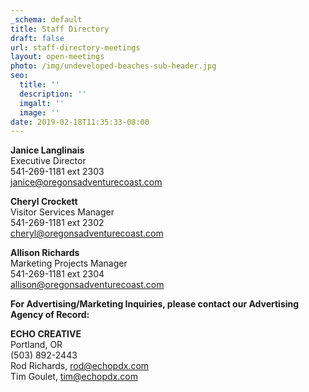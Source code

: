 ```yaml
---
_schema: default
title: Staff Directory
draft: false
url: staff-directory-meetings
layout: open-meetings
photo: /img/undeveloped-beaches-sub-header.jpg
seo:
  title: ''
  description: ''
  imgalt: ''
  image: ''
date: 2019-02-18T11:35:33-08:00
---
```

**Janice Langlinais**<br>Executive Director<br>541-269-1181 ext 2303<br>[janice@oregonsadventurecoast.com](mailto:janice@oregonsadventurecoast.com)

**Cheryl Crockett**<br>Visitor Services Manager<br>541-269-1181 ext 2302<br>[cheryl@oregonsadventurecoast.com](mailto:cheryl@oregonsadventurecoast.com)

**Allison Richards**<br>Marketing Projects Manager<br>541-269-1181 ext 2304<br>[allison@oregonsadventurecoast.com](mailto:allison@oregonsadventurecoast.com)

**For Advertising/Marketing Inquiries, please contact our Advertising Agency of Record:**

**ECHO CREATIVE**<br>Portland, OR<br>(503) 892-2443<br>Rod Richards, [rod@echopdx.com](mailto:rod@echopdx.com)<br>Tim Goulet, [tim@echopdx.com](mailto:tim@echopdx.com)

&nbsp;